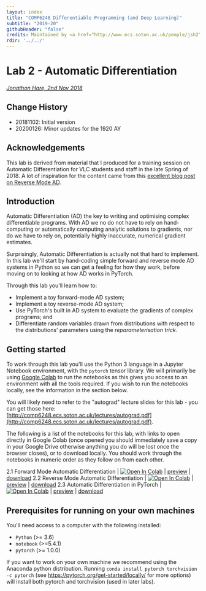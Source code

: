 ```yaml
---
layout: index
title: "COMP6248 Differentiable Programming (and Deep Learning)"
subtitle: "2019-20"
githubHeader: "false"
credits: Maintained by <a href="http://www.ecs.soton.ac.uk/people/jsh2">Dr Jonathon Hare</a>.
rdir: '../../'
---
```


# Lab 2 - Automatic Differentiation

_[Jonathon Hare, 2nd Nov 2018](https://github.com/ecs-vlc/COMP6248)_

## Change History

- 20181102: Initial version
- 20200126: Minor updates for the 1920 AY

## Acknowledgements

This lab is derived from material that I produced for a training session on Automatic Differentiation for VLC students and staff in the late Spring of 2018. A lot of inspiration for the content came from this [excellent blog post on Reverse Mode AD](https://rufflewind.com/2016-12-30/reverse-mode-automatic-differentiation).

## Introduction 

Automatic Differentiation (AD) the key to writing and optimising complex differentiable programs. With AD we no do not have to rely on hand-computing or automatically computing analytic solutions to gradients, nor do we have to rely on, potentially highly inaccurate, numerical gradient estimates. 

Surprisingly, Automatic Differentiation is actually not that hard to implement. In this lab we'll start by hand-coding simple forward and reverse mode AD systems in Python so we can get a feeling for how they work, before moving on to looking at how AD works in PyTorch.

Through this lab you'll learn how to:

* Implement a toy forward-mode AD system; 
* Implement a toy reverse-mode AD system; 
* Use PyTorch's built in AD system to evaluate the gradients of complex programs; and
* Differentiate random variables drawn from distributions with respect to the distributions' parameters using the _reparameterisation trick_.

## Getting started 

To work through this lab you'll use the Python 3 language in a Jupyter Notebook environment, with the `pytorch` tensor library. We will primarily be using [Google Colab](http://colab.research.google.com/) to run the notebooks as this gives you access to an environment with all the tools required. If you wish to run the notebooks locally, see the information in the section below.

You will likely need to refer to the "autograd" lecture slides for this lab - you can get those here: [http://comp6248.ecs.soton.ac.uk/lectures/autograd.pdf](http://comp6248.ecs.soton.ac.uk/lectures/autograd.pdf).

The following is a list of the notebooks for this lab, with links to open directly in Google Colab (once opened you should immediately save a copy in your Google Drive otherwise anything you do will be lost once the browser closes), or to download locally. You should work through the notebooks in numeric order as they follow on from each other. 


2.1 Forward Mode Automatic Differentiation | [![Open In Colab](https://colab.research.google.com/assets/colab-badge.svg)](https://colab.research.google.com/github/ecs-vlc/COMP6248/blob/master/docs/labs/lab2/2_1_ForwardAD.ipynb) | [preview](https://github.com/ecs-vlc/COMP6248/blob/master/docs/labs/lab2/2_1_ForwardAD.ipynb) | [download](https://raw.githubusercontent.com/ecs-vlc/COMP6248/master/docs/labs/lab2/2_1_ForwardAD.ipynb)
2.2 Reverse Mode Automatic Differentiation | [![Open In Colab](https://colab.research.google.com/assets/colab-badge.svg)](https://colab.research.google.com/github/ecs-vlc/COMP6248/blob/master/docs/labs/lab2/2_2_ReverseAD.ipynb) | [preview](https://github.com/ecs-vlc/COMP6248/blob/master/docs/labs/lab2/2_2_ReverseAD.ipynb) | [download](https://raw.githubusercontent.com/ecs-vlc/COMP6248/master/docs/labs/lab2/2_2_ReverseAD.ipynb)
2.3 Automatic Differentiation in PyTorch | [![Open In Colab](https://colab.research.google.com/assets/colab-badge.svg)](https://colab.research.google.com/github/ecs-vlc/COMP6248/blob/master/docs/labs/lab2/2_3_PyTorchAD.ipynb) | [preview](https://github.com/ecs-vlc/COMP6248/blob/master/docs/labs/lab2/2_3_PyTorchAD.ipynb) | [download](https://raw.githubusercontent.com/ecs-vlc/COMP6248/master/docs/labs/lab2/2_3_PyTorchAD.ipynb)

## Prerequisites for running on your own machines

You'll need access to a computer with the following installed:

- `Python` (>= 3.6)
- `notebook` (>=5.4.1)
- `pytorch` (>= 1.0.0)

If you want to work on your own machine we recommend using the Anaconda python distribution. Running `conda install pytorch torchvision -c pytorch` (see https://pytorch.org/get-started/locally/ for more options) will install both pytorch and torchvision (used in later labs). 
